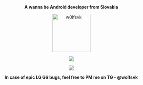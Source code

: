 <p align="center"><strong>A wanna be Android developer from Slovakia</strong></p>
<p align="center"><img width="125" src="https://komarev.com/ghpvc/?username=w0lfsvk&style=flat-square" alt="w0lfsvk"></p>
<p align="center"><a href="https://github.com/w0lfsvk"><img src="https://github-readme-stats.vercel.app/api?username=w0lfsvk&show_icons=true&theme=dark"></a></p>
<p align="center"><a href="https://github.com/w0lfsvk"><img src="https://github-readme-stats.vercel.app/api/top-langs/?username=w0lfsvk&theme=dark&layout=compact"></a></p>
<p align="center"><strong>In case of epic LG G6 bugs, feel free to PM me on TG - @wolfsvk<strong></p>
